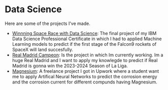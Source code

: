 # Data Science
Here are some of the projects I've made.

- [Winnning Space Race with Data Science](https://github.com/khadamich/Portfolio/tree/main/Data-Science/Winning-Space-Race-with-Data-Science-main): The final project of my IBM Data Science Professional Certificate in which I had to applied Machine Learning models to predict if the first stage of the Falcon9 rockets of SpaceX will land succesfully.
- [Real Madrid Campeon](https://github.com/khadamich/Portfolio/tree/main/Data-Science/Real-Madrid-Campeon): Is the project in which Im currently working. Im a huge Real Madrid and I want to apply my knowlegde to predict if Real Madrid is gonna win the 2023-2024 Season of La Liga.
- [Magnesium](https://github.com/khadamich/Portfolio/tree/main/Data-Science/Magnesium): A freelance project I got in Upwork where a student want me to apply Artifical Neural Networks to predict the corrosion energy and the corrosion current for different compunds having Magnesium.
